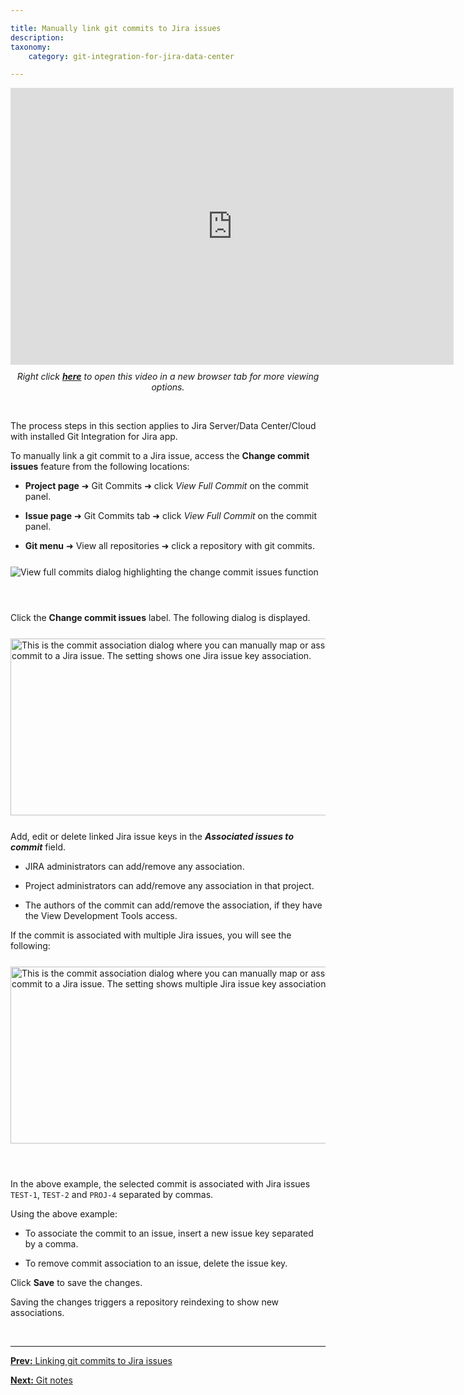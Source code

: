 ```yaml
---

title: Manually link git commits to Jira issues
description:
taxonomy:
    category: git-integration-for-jira-data-center

---
```


<div class='embed-container embed-container--16-10'>
    <iframe width='709' height='443' src='https://fast.wistia.com/embed/iframe/cq3r68b9ou?videoFoam=true' frameborder='0' allowfullscreen ></iframe>
</div>

<div align='center' style='margin-top:10px'>
    <i>Right click <a href='https://bigbrassband.wistia.com/medias/cq3r68b9ou'><b>here</b></a> to open this video in a new browser tab for more viewing options.</i>
</div>

&nbsp;

<div class="bbb-callout bbb--alert">
    <div class="irow">
    <div class="ilogobox">
        <span class="logoimg"></span>
    </div>
    <div class="imsgbox">
        The process steps in this section applies to Jira Server/Data Center/Cloud with installed Git Integration for Jira app.
    </div>
    </div>
</div>

To manually link a git commit to a Jira issue, access the **Change commit issues** feature from the following locations:

*   **Project page** ➜ Git Commits ➜ click _View Full Commit_ on the commit panel.

*   **Issue page** ➜ Git Commits tab ➜ click _View Full Commit_ on the commit panel.

*   **Git menu** ➜ View all repositories ➜ click a repository with git commits.


<img src='/wp-content/uploads/gij-gitserver-view-full-commits-assoc.png' alt='View full commits dialog highlighting the change commit issues function' style='display:block;margin:25px auto;max-width:100%' />

<br>

Click the **Change commit issues** label. The following dialog is displayed.

<img src='/wp-content/uploads/gij-gitserver-view-full-commits-assoc-issue-dlg.png' width=566 height=283 style='display:block;margin:25px auto;max-width:100%' alt='This is the commit association dialog where you can manually map or associate a commit to a Jira issue. The setting shows one Jira issue key association.' />

Add, edit or delete linked Jira issue keys in the _**Associated issues to commit**_ field.

*   JIRA administrators can add/remove any association.

*   Project administrators can add/remove any association in that project.

*   The authors of the commit can add/remove the association, if they have the View Development Tools access.


If the commit is associated with multiple Jira issues, you will see the following:

<img src='/wp-content/uploads/gij-gitserver-view-full-commits-assoc-issue-dlg-multi.png' width=566 height=283 style='display:block;margin:25px auto;max-width:100%' alt='This is the commit association dialog where you can manually map or associate a commit to a Jira issue. The setting shows multiple Jira issue key associations.' />

<br>

In the above example, the selected commit is associated with Jira issues `TEST-1`, `TEST-2` and `PROJ-4` separated by commas.

Using the above example:

*   To associate the commit to an issue, insert a new issue key separated by a comma.

*   To remove commit association to an issue, delete the issue key.


Click **Save** to save the changes.

<div class="bbb-callout bbb--info">
    <div class="irow">
    <div class="ilogobox">
        <span class="logoimg"></span>
    </div>
    <div class="imsgbox">
        Saving the changes triggers a repository reindexing to show new associations.
    </div>
    </div>
</div>

&nbsp;
* * *

[**Prev:** Linking git commits to Jira issues](/git-integration-for-jira-data-center/linking-git-commits-to-jira-issues-gij-self-managed)

[**Next:** Git notes](/git-integration-for-jira-data-center/git-notes-gij-self-managed)


